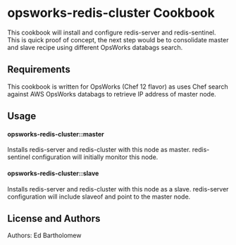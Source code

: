 opsworks-redis-cluster Cookbook
===============================
This cookbook will install and configure redis-server and redis-sentinel. This is quick proof of concept, the next step would be to consolidate master and slave recipe using different OpsWorks databags search.

Requirements
------------
This cookbook is written for OpsWorks (Chef 12 flavor) as uses Chef search against AWS OpsWorks databags to retrieve IP address of master node.

Usage
-----
#### opsworks-redis-cluster::master
Installs redis-server and redis-cluster with this node as master. redis-sentinel configuration will initially monitor this node.

#### opsworks-redis-cluster::slave
Installs redis-server and redis-cluster with this node as a slave. redis-server configuration will include slaveof and point to the master node.

License and Authors
-------------------
Authors: Ed Bartholomew
